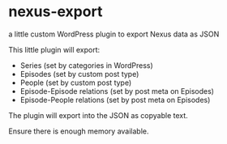 # nexus-export
a little custom WordPress plugin to export Nexus data as JSON

This little plugin will export:

* Series (set by categories in WordPress)
* Episodes (set by custom post type)
* People (set by custom post type)
* Episode-Episode relations (set by post meta on Episodes)
* Episode-People relations (set by post meta on Episodes)

The plugin will export into the JSON as copyable text.

Ensure there is enough memory available.
